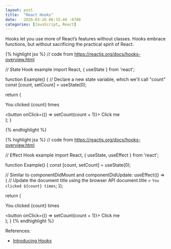 ```yaml
---
layout: post
title:  "React Hooks"
date:   2020-03-26 06:35:48 -0700
categories: [JavaScript, React]
---
```


Hooks let you use more of React’s features without classes.
Hooks embrace functions, but without sacrificing the practical spirit of React. 

{% highlight jsx %}
// code from https://reactjs.org/docs/hooks-overview.html

// State Hook example
import React, { useState } from 'react';

function Example() {
  // Declare a new state variable, which we'll call "count"
  const [count, setCount] = useState(0);

  return (
    <div>
      <p>You clicked {count} times</p>
      <button onClick={() => setCount(count + 1)}>
        Click me
      </button>
    </div>
  );
}

{% endhighlight %}

{% highlight jsx %}
// code from https://reactjs.org/docs/hooks-overview.html

// Effect Hook example
import React, { useState, useEffect } from 'react';

function Example() {
  const [count, setCount] = useState(0);

  // Similar to componentDidMount and componentDidUpdate:
  useEffect(() => {
    // Update the document title using the browser API
    document.title = `You clicked ${count} times`;
  });

  return (
    <div>
      <p>You clicked {count} times</p>
      <button onClick={() => setCount(count + 1)}>
        Click me
      </button>
    </div>
  );
}
{% endhighlight %}

References:
- [Introducing Hooks](https://reactjs.org/docs/hooks-intro.html)
